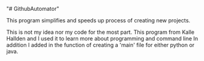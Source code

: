 "# GithubAutomator" 

This program simplifies and speeds up process of creating new projects.

This is not my idea nor my code for the most part.
This program from Kalle Hallden and I used it to learn more about programming and command line
In addition I added in the function of creating a 'main' file for either python or java.



